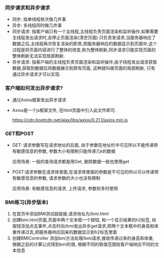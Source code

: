 ### 同步请求和异步请求

- 同步: 指单线程依次做几件事
- 异步: 多线程同时做几件事
- 同步请求: 指客户端只有一个主线程,主线程负责页面渲染和监听操作,如果需要主线程发出请求时,会停止页面渲染(清空页面) 只负责发请求,当服务器响应了数据之后,主线程再次恢复渲染的职责,把服务器响应的数据显示到页面中,这个过程是将页面内容进行了整体的改变,称为整体刷新,同步请求只能实现页面的整体刷新无法实现局部刷新.
- 异步请求: 指客户端的主线程负责页面渲染和监听操作,由子线程发出请求获取数据,获取到数据后将数据展示到原有页面, 这种就叫做页面的局部刷新, 只有通过异步请求才可以实现.

### 客户端如何发出异步请求? 

- 通过Axios框架发出异步请求

- Axios是一个js框架文件, 在html页面中引入此文件即可. 

  <https://cdn.bootcdn.net/ajax/libs/axios/0.21.1/axios.min.js>



### GET和POST

- GET: 请求参数写在请求地址的后面, 由于参数在地址栏中可见所以不能传递带有敏感信息的参数, 参数大小有限制只能传递几k的数据

  应用场景: 一般的查询请求都是用Get, 删除数据一般也使用get

- POST:请求参数在请求体里面,在请求体里面的参数是不可见的所以可以传递带有敏感信息的参数, 请求参数的大小也没有限制  

  应用场景: 有敏感信息的请求, 上传请求, 参数较多时使用

### BMI练习(异步版本)

1. 在首页中添加BMI测试超链接,请求地址为/bmi.html
2. 创建bmi.html页面,页面中两个文本框一个按钮, 和一个显示结果的h2标签, 给按钮添加点击事件,点击时向/bmi发出异步get请求,把两个文本框中的身高和体重传递过去,把服务器响应回来的数据显示到h2标签里面
3. 创建BMIController 添加bmi方法处理/bmi请求,接收传递过来的身高和体重, 根据之前的计算公式得到bmi的值, 根据不同的取值范围给客户端响应不同的文本信息  

